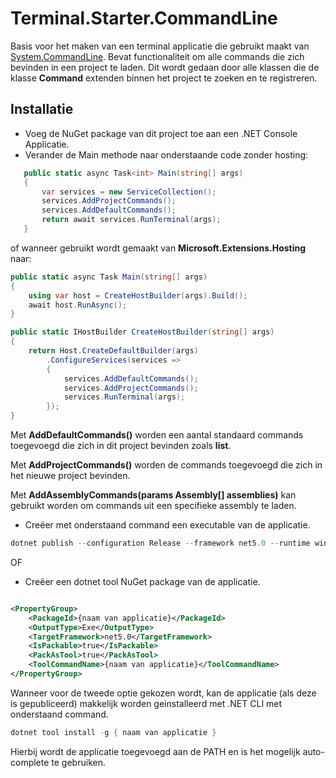 ﻿# Terminal.Starter.CommandLine

Basis voor het maken van een terminal applicatie die gebruikt maakt
van [System.CommandLine](https://github.com/dotnet/command-line-api). Bevat functionaliteit om alle commands die zich
bevinden in een project te laden. Dit wordt gedaan door alle klassen die de klasse **Command** extenden binnen het
project te zoeken en te registreren.

## Installatie

- Voeg de NuGet package van dit project toe aan een .NET Console Applicatie.
- Verander de Main methode naar onderstaande code zonder hosting:

```c#
   public static async Task<int> Main(string[] args)
   {
       var services = new ServiceCollection();
       services.AddProjectCommands();
       services.AddDefaultCommands();
       return await services.RunTerminal(args);
   }
```

of wanneer gebruikt wordt gemaakt van **Microsoft.Extensions.Hosting** naar:

```c#
public static async Task Main(string[] args)
{
    using var host = CreateHostBuilder(args).Build();
    await host.RunAsync();
}

public static IHostBuilder CreateHostBuilder(string[] args)
{
    return Host.CreateDefaultBuilder(args)
        .ConfigureServices(services =>
        {
            services.AddDefaultCommands();
            services.AddProjectCommands();
            services.RunTerminal(args);
        });
}
```

Met **AddDefaultCommands()** worden een aantal standaard commands toegevoegd die zich in dit project bevinden zoals
**list**.

Met **AddProjectCommands()** worden de commands toegevoegd die zich in het nieuwe project bevinden.

Met **AddAssemblyCommands(params Assembly[] assemblies)** kan gebruikt worden om commands uit een specifieke assembly te
laden.

- Creëer met onderstaand command een executable van de applicatie.

```powershell
dotnet publish --configuration Release --framework net5.0 --runtime win-x64 --self-contained true -p:PublishSingleFile = true
```

OF

- Creëer een dotnet tool NuGet package van de applicatie.

```xml

<PropertyGroup>
    <PackageId>{naam van applicatie}</PackageId>
    <OutputType>Exe</OutputType>
    <TargetFramework>net5.0</TargetFramework>
    <IsPackable>true</IsPackable>
    <PackAsTool>true</PackAsTool>
    <ToolCommandName>{naam van applicatie}</ToolCommandName>
</PropertyGroup>
```

Wanneer voor de tweede optie gekozen wordt, kan de applicatie (als deze is gepubliceerd) makkelijk worden geinstalleerd
met .NET CLI met onderstaand command.

```powershell
dotnet tool install -g { naam van applicatie }
```

Hierbij wordt de applicatie toegevoegd aan de PATH en is het mogelijk auto-complete te gebruiken.
